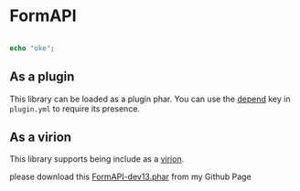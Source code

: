 ﻿# FormAPI

```php

echo "oke";

```

## As a plugin
This library can be loaded as a plugin phar. You can use the [depend](https://doc.pmmp.io/en/rtfd/developer-reference/plugin-manifest.html#depend) key in ``plugin.yml`` to require its presence.

## As a virion
This library supports being include as a <a href="https://github.com/poggit/support/blob/master/virion.md">virion</a>.




please download this <a href="https://github.com/AustrianNoah/PMLibs/releases/download/Libs/FormAPI_dev-13.phar" title="Right one FormAPI plugin">FormAPI-dev13.phar</a> from my Github Page


